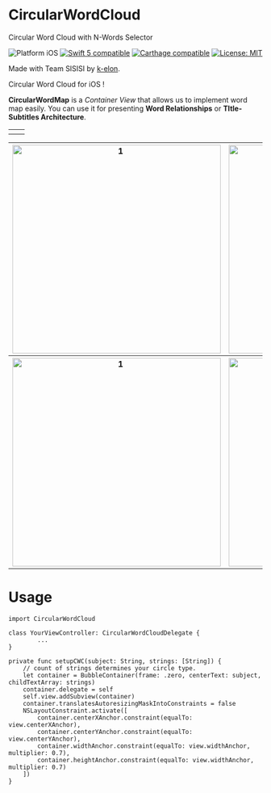# **CircularWordCloud**

Circular Word Cloud with N-Words Selector
<p align="left">
<img src="https://img.shields.io/badge/platform-iOS-blue.svg?style=flat" alt="Platform iOS" />
<a href="https://developer.apple.com/swift"><img src="https://img.shields.io/badge/swift5-compatible-4BC51D.svg?style=flat" alt="Swift 5 compatible" /></a>
<a href="https://github.com/Carthage/Carthage"><img src="https://img.shields.io/badge/Carthage-compatible-4BC51D.svg?style=flat" alt="Carthage compatible" /></a>
<a href="https://raw.githubusercontent.com/xmartlabs/XLPagerTabStrip/master/LICENSE"><img src="http://img.shields.io/badge/license-MIT-blue.svg?style=flat" alt="License: MIT" />
</a>    
</p>

Made with Team SISISI by [k-elon](https://github.com/minsub0922).

Circular Word Cloud for iOS !

**CircularWordMap** is a *Container View* that allows us to implement word map easily. You can use it for presenting **Word Relationships** or **TItle-Subtitles Architecture**.

<table>
  <tr>
    <th><a href="https://user-images.githubusercontent.com/9532432/69025919-39925c80-0a0c-11ea-9cf0-2e937def3ba8.gif"/></th>
    <th><a href="https://user-images.githubusercontent.com/9532432/69026051-b291b400-0a0c-11ea-9af9-92a6f9f2b476.gif"/></th>
  </tr>
</table>
  
<table>
  <tr>
    <th><img width="413" alt="1" src="https://user-images.githubusercontent.com/9532432/69011983-de348000-09b3-11ea-9438-fa736f831194.png" width="250"/></th>
    <th><img width="413" alt="2" src="https://user-images.githubusercontent.com/9532432/69011973-be04c100-09b3-11ea-8347-1c719acfd315.png" width="250"/></th>
    <th><img width="413" alt="3" src="https://user-images.githubusercontent.com/9532432/69011981-cf4dcd80-09b3-11ea-8067-368450ed1608.png" width="250"/></th>
  </tr>
  
  <tr>
    <th><img width="413" alt="1" src="https://user-images.githubusercontent.com/9532432/69011983-de348000-09b3-11ea-9438-fa736f831194.png" width="250"/></th>
    <th><img width="413" alt="4" src="https://user-images.githubusercontent.com/9532432/69012009-22278500-09b4-11ea-9875-8a719b28b25b.png" width="250"/></th>
    <th><img width="413" alt="5" src="https://user-images.githubusercontent.com/9532432/69012022-3b303600-09b4-11ea-9333-a9208b84a619.png" width="250"/></th>
  </tr>
</table>


# Usage

    import CircularWordCloud
    
    class YourViewController: CircularWordCloudDelegate {
    		...
    }

    private func setupCWC(subject: String, strings: [String]) {
    	// count of strings determines your circle type.
    	let container = BubbleContainer(frame: .zero, centerText: subject, childTextArray: strings)
    	container.delegate = self
    	self.view.addSubview(container)
    	container.translatesAutoresizingMaskIntoConstraints = false
    	NSLayoutConstraint.activate([
    	    container.centerXAnchor.constraint(equalTo: view.centerXAnchor),
    	    container.centerYAnchor.constraint(equalTo: view.centerYAnchor),
    	    container.widthAnchor.constraint(equalTo: view.widthAnchor, multiplier: 0.7),
    	    container.heightAnchor.constraint(equalTo: view.widthAnchor, multiplier: 0.7)
    	])
    }
